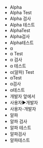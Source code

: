 ﻿- Alpha
- Alpha Test
- Alpha 검사
- Alpha 테스트
- AlphaTest
- Alpha검사
- Alpha테스트
- α
- α Test
- α 검사
- α 테스트
- α(알파) Test
- αTest
- α검사
- α테스트
- 개발자 앞에서
- 사용자▶️개발자
- 사용자-개발자
- 알파
- 알파 검사
- 알파 테스트
- 알파검사
- 알파테스트
